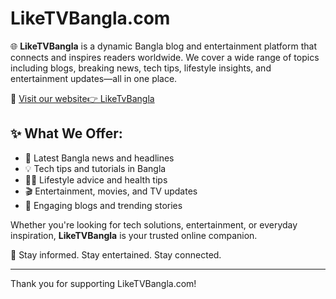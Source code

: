 # LikeTVBangla.com

🌐 **LikeTVBangla** is a dynamic Bangla blog and entertainment platform that connects and inspires readers worldwide. We cover a wide range of topics including blogs, breaking news, tech tips, lifestyle insights, and entertainment updates—all in one place.

🔗 [Visit our website👉 LikeTvBangla](https://www.liketvbangla.com)

## ✨ What We Offer:
- 📰 Latest Bangla news and headlines
- 💡 Tech tips and tutorials in Bangla
- 🧘‍♀️ Lifestyle advice and health tips
- 🎬 Entertainment, movies, and TV updates
- 📝 Engaging blogs and trending stories

Whether you're looking for tech solutions, entertainment, or everyday inspiration, **LikeTVBangla** is your trusted online companion.

📢 Stay informed. Stay entertained. Stay connected.

---

Thank you for supporting LikeTVBangla.com!
